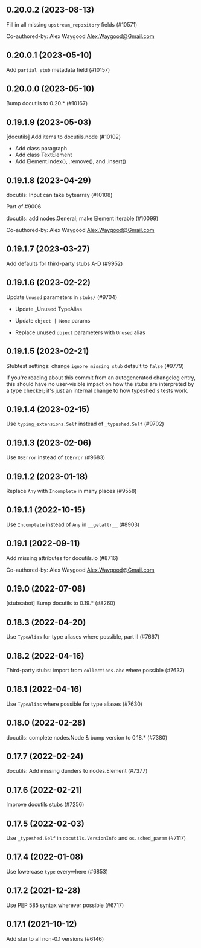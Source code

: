 ## 0.20.0.2 (2023-08-13)

Fill in all missing `upstream_repository` fields (#10571)

Co-authored-by: Alex Waygood <Alex.Waygood@Gmail.com>

## 0.20.0.1 (2023-05-10)

Add `partial_stub` metadata field (#10157)

## 0.20.0.0 (2023-05-10)

Bump docutils to 0.20.* (#10167)

## 0.19.1.9 (2023-05-03)

[docutils] Add items to docutils.node (#10102)

* Add class paragraph
* Add class TextElement
* Add Element.index(), .remove(), and .insert()

## 0.19.1.8 (2023-04-29)

docutils: Input can take bytearray (#10108)

Part of #9006

docutils: add nodes.General; make Element iterable (#10099)

Co-authored-by: Alex Waygood <Alex.Waygood@Gmail.com>

## 0.19.1.7 (2023-03-27)

Add defaults for third-party stubs A-D (#9952)

## 0.19.1.6 (2023-02-22)

Update `Unused` parameters in `stubs/` (#9704)

* Update _Unused TypeAlias

* Update `object | None` params

* Replace unused `object` parameters with `Unused` alias

## 0.19.1.5 (2023-02-21)

Stubtest settings: change `ignore_missing_stub` default to `false` (#9779)

If you're reading about this commit from an autogenerated changelog entry, this should have no user-visible impact on how the stubs are interpreted by a type checker; it's just an internal change to how typeshed's tests work.

## 0.19.1.4 (2023-02-15)

Use `typing_extensions.Self` instead of `_typeshed.Self` (#9702)

## 0.19.1.3 (2023-02-06)

Use `OSError` instead of `IOError` (#9683)

## 0.19.1.2 (2023-01-18)

Replace `Any` with `Incomplete` in many places (#9558)

## 0.19.1.1 (2022-10-15)

Use `Incomplete` instead of `Any` in `__getattr__` (#8903)

## 0.19.1 (2022-09-11)

Add missing attributes for docutils.io (#8716)

Co-authored-by: Alex Waygood <Alex.Waygood@Gmail.com>

## 0.19.0 (2022-07-08)

[stubsabot] Bump docutils to 0.19.* (#8260)

## 0.18.3 (2022-04-20)

Use `TypeAlias` for type aliases where possible, part II (#7667)

## 0.18.2 (2022-04-16)

Third-party stubs: import from `collections.abc` where possible (#7637)

## 0.18.1 (2022-04-16)

Use `TypeAlias` where possible for type aliases (#7630)

## 0.18.0 (2022-02-28)

docutils: complete nodes.Node & bump version to 0.18.* (#7380)

## 0.17.7 (2022-02-24)

docutils: Add missing dunders to nodes.Element (#7377)

## 0.17.6 (2022-02-21)

Improve docutils stubs (#7256)

## 0.17.5 (2022-02-03)

Use `_typeshed.Self` in `docutils.VersionInfo` and `os.sched_param` (#7117)

## 0.17.4 (2022-01-08)

Use lowercase `type` everywhere (#6853)

## 0.17.2 (2021-12-28)

Use PEP 585 syntax wherever possible (#6717)

## 0.17.1 (2021-10-12)

Add star to all non-0.1 versions (#6146)

